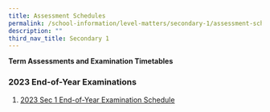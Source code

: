 ```yaml
---
title: Assessment Schedules
permalink: /school-information/level-matters/secondary-1/assessment-schedules/
description: ""
third_nav_title: Secondary 1
---
```

**Term Assessments and Examination Timetables**

### 2023 End-of-Year Examinations

1. [2023 Sec 1 End-of-Year Examination Schedule](/files/Examination%20Timetables/2023%20Exam%20Timetables/EOY/2023%20s1%20eoy%20tt.pdf)